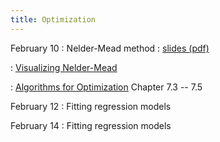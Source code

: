 ```yaml
---
title: Optimization
---
```


February 10
: Nelder-Mead method
  : [slides (pdf)](https://sta379-s25.github.io/slides/lecture_11.pdf)
  
: [Visualizing Nelder-Mead](https://alexdowad.github.io/visualizing-nelder-mead/)

: [Algorithms for Optimization](https://algorithmsbook.com/optimization/files/optimization.pdf) Chapter 7.3 -- 7.5
  

February 12
: Fitting regression models

February 14
: Fitting regression models